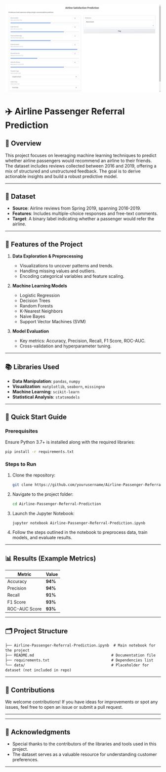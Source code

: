 
![My Image](https://raw.githubusercontent.com/chetanp2002/images/main/flight.png)


# ✈️ Airline Passenger Referral Prediction

## 🌟 Overview

This project focuses on leveraging machine learning techniques to predict whether airline passengers would recommend an airline to their friends. The dataset includes reviews collected between 2016 and 2019, offering a mix of structured and unstructured feedback. The goal is to derive actionable insights and build a robust predictive model.

---

## 📂 Dataset

- **Source**: Airline reviews from Spring 2019, spanning 2016-2019.
- **Features**: Includes multiple-choice responses and free-text comments.
- **Target**: A binary label indicating whether a passenger would refer the airline.

---

## 🔧 Features of the Project

1. **Data Exploration & Preprocessing**
   - Visualizations to uncover patterns and trends.
   - Handling missing values and outliers.
   - Encoding categorical variables and feature scaling.

2. **Machine Learning Models**
   - Logistic Regression
   - Decision Trees
   - Random Forests
   - K-Nearest Neighbors
   - Naive Bayes
   - Support Vector Machines (SVM)

3. **Model Evaluation**
   - Key metrics: Accuracy, Precision, Recall, F1 Score, ROC-AUC.
   - Cross-validation and hyperparameter tuning.

---

## 📚 Libraries Used

- **Data Manipulation**: `pandas`, `numpy`
- **Visualization**: `matplotlib`, `seaborn`, `missingno`
- **Machine Learning**: `scikit-learn`
- **Statistical Analysis**: `statsmodels`

---

## 🚀 Quick Start Guide

### Prerequisites

Ensure Python 3.7+ is installed along with the required libraries:

```bash
pip install -r requirements.txt
```

### Steps to Run

1. Clone the repository:

   ```bash
   git clone https://github.com/yourusername/Airline-Passenger-Referral-Prediction.git
   ```

2. Navigate to the project folder:

   ```bash
   cd Airline-Passenger-Referral-Prediction
   ```

3. Launch the Jupyter Notebook:

   ```bash
   jupyter notebook Airline-Passenger-Referral-Prediction.ipynb
   ```

4. Follow the steps outlined in the notebook to preprocess data, train models, and evaluate results.

---

## 📊 Results (Example Metrics)

| Metric        | Value       |
|---------------|-------------|
| Accuracy      | **94%**     |
| Precision     | **94%**     |
| Recall        | **91%**     |
| F1 Score      | **93%**     |
| ROC-AUC Score | **93%**     |


---

## 🗂️ Project Structure

```
├── Airline-Passenger-Referral-Prediction.ipynb  # Main notebook for the project
├── README.md                                   # Documentation file
├── requirements.txt                            # Dependencies list
└── data/                                       # Placeholder for dataset (not included in repo)
```

---

## 🤝 Contributions

We welcome contributions! If you have ideas for improvements or spot any issues, feel free to open an issue or submit a pull request.

---

---

## 🙌 Acknowledgments

- Special thanks to the contributors of the libraries and tools used in this project.
- The dataset serves as a valuable resource for understanding customer preferences.

---

